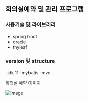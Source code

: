 ## 회의실예약 및 관리 프로그램

###  사용기술 및 라이브러리
* spring boot
* oracle
* thyleaf

### version 및 structure
-jdk 11
-mybatis
-mvc

회의실 예약 이미지

![image](https://user-images.githubusercontent.com/79193811/200159743-a553173f-fe0f-4400-8da1-8d3593afba01.png)


